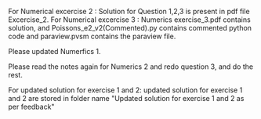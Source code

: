 
For Numerical excercise 2 : Solution for Question 1,2,3 is present in pdf file Excercise_2.
For Numerical excercise 3 : Numerics exercise_3.pdf contains solution, and Poissons_e2_v2(Commented).py contains commented python code and paraview.pvsm contains the paraview file.



Please updated Numerfics 1.

Please read the notes again for Numerics 2 and redo question 3, and do the rest.


For updated solution for exercise 1 and 2: updated solution for exercise 1 and 2 are stored in folder name "Updated solution for exercise 1 and 2 as per feedback"
